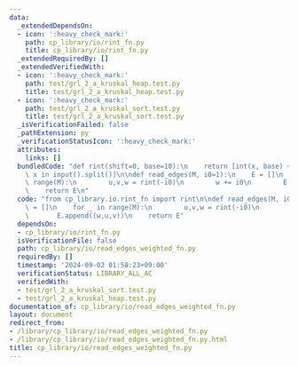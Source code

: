 ```yaml
---
data:
  _extendedDependsOn:
  - icon: ':heavy_check_mark:'
    path: cp_library/io/rint_fn.py
    title: cp_library/io/rint_fn.py
  _extendedRequiredBy: []
  _extendedVerifiedWith:
  - icon: ':heavy_check_mark:'
    path: test/grl_2_a_kruskal_heap.test.py
    title: test/grl_2_a_kruskal_heap.test.py
  - icon: ':heavy_check_mark:'
    path: test/grl_2_a_kruskal_sort.test.py
    title: test/grl_2_a_kruskal_sort.test.py
  _isVerificationFailed: false
  _pathExtension: py
  _verificationStatusIcon: ':heavy_check_mark:'
  attributes:
    links: []
  bundledCode: "def rint(shift=0, base=10):\n    return [int(x, base) + shift for\
    \ x in input().split()]\n\ndef read_edges(M, i0=1):\n    E = []\n    for _ in\
    \ range(M):\n        u,v,w = rint(-i0)\n        w += i0\n        E.append((w,u,v))\n\
    \    return E\n"
  code: "from cp_library.io.rint_fn import rint\n\ndef read_edges(M, i0=1):\n    E\
    \ = []\n    for _ in range(M):\n        u,v,w = rint(-i0)\n        w += i0\n \
    \       E.append((w,u,v))\n    return E"
  dependsOn:
  - cp_library/io/rint_fn.py
  isVerificationFile: false
  path: cp_library/io/read_edges_weighted_fn.py
  requiredBy: []
  timestamp: '2024-09-02 01:58:23+09:00'
  verificationStatus: LIBRARY_ALL_AC
  verifiedWith:
  - test/grl_2_a_kruskal_sort.test.py
  - test/grl_2_a_kruskal_heap.test.py
documentation_of: cp_library/io/read_edges_weighted_fn.py
layout: document
redirect_from:
- /library/cp_library/io/read_edges_weighted_fn.py
- /library/cp_library/io/read_edges_weighted_fn.py.html
title: cp_library/io/read_edges_weighted_fn.py
---
```

